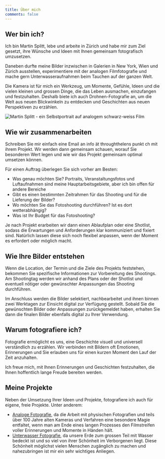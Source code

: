 ```yaml
---
title: Über mich
comments: false
---
```


## Wer bin ich?

Ich bin Martin Splitt, lebe und arbeite in Zürich und habe mir zum Ziel gesetzt, ihre Wünsche und Ideen mit Ihnen gemeinsam fotografisch umzusetzen.

Daneben durfte meine Bilder inzwischen in Galerien in New York, Wien und Zürich ausstellen, experimentiere mit der analogen Filmfotografie und mache gern Unterwasseraufnahmen beim Tauchen auf der ganzen Welt.

Die Kamera ist für mich ein Werkzeug, um Momente, Gefühle, Ideen und die vielen kleinen und grossen Dinge, die das Leben ausmachen, einzufangen und festzuhalten. Deshalb biete ich auch Drohnen-Fotografie an, um die Welt aus neuen Blickwinkeln zu entdecken und Geschichten aus neuen Perspektiven zu erzählen.

![Martin Splitt - ein Selbstportrait auf analogem schwarz-weiss Film](/img/martin-splitt.jpg)

## Wie wir zusammenarbeiten

Schreiben Sie mir einfach eine Email an info ät throughthelens punkt ch mit ihrem Projekt.
Wir werden dann gemeinsam schauen, worauf Sie besonderen Wert legen und wie wir das Projekt gemeinsam optimal umsetzen können.

Für einen Auftrag überlegen Sie sich vorher am Besten:

- Was genau möchten Sie? Portraits, Veranstaltungsfotos und Luftaufnahmen sind meine Hauptarbeitsgebiete, aber ich bin offen für andere Bereiche
- Gibt es einen bestimmten Zeitrahmen für das Shooting und für die Lieferung der Bilder?
- Wo möchten Sie das Fotoshooting durchführen? Ist es dort wetterabhängig?
- Was ist Ihr Budget für das Fotoshooting?

Je nach Projekt erarbeiten wir dann einen Ablaufplan oder eine Shotlist, sodass die Erwartungen und Anforderungen klar kommuniziert und fixiert sind. Natürlich lassen diese sich noch flexibel anpassen, wenn der Moment es erfordert oder möglich macht.

## Wie Ihre Bilder entstehen

Wenn die Location, der Termin und die Ziele des Projekts feststehen, bekommen Sie spezifische Informationen zur Vorbereitung des Shootings.
Am Shootingtag werden wir anhand des Plans oder der Shotlist und eventuell nötiger oder gewünschter Anpassungen das Shooting durchführen.

Im Anschluss werden die Bilder selektiert, nachbearbeitet und ihnen binnen zwei Werktagen zur Einsicht digital zur Verfügung gestellt.
Sobald Sie die gewünschten Bilder oder Anpassungen zurückgemeldet haben, erhalten Sie dann die finalen Bilder ebenfalls digital zu Ihrer Verwendung.

## Warum fotografiere ich?

Fotografie ermöglicht es uns, eine Geschichte visuell und universell verständlich zu erzählen.
Wir verbinden mit Bildern oft Emotionen, Erinnerungen und Sie erlauben uns für einen kurzen Moment den Lauf der Zeit anzuhalten.

Ich freue mich, mit Ihnen Erinnerungen und Geschichten festzuhalten, die Ihnen hoffentlich lange Freude bereiten werden.

## Meine Projekte

Neben der Umsetzung Ihrer Ideen und Projekte, fotografiere ich auch für eigene, freie Projekte.
Unter anderem:

- [Analoge Fotografie](https://artofanalog.photo), da die Arbeit mit physischen Fotografien und teils über 100 Jahre alten Kameras und Verfahren eine besondere Magie entfaltet, wenn man am Ende eines langen Prozesses den Filmstreifen voller Erinnerungen und Momente in Händen hält.
- [Unterwasser Fotografie](https://unterwasser.photo), da unsere Erde zum grossen Teil mit Wasser bedeckt ist und so viel von ihrer Schönheit im Verborgenen liegt. Diese Schönheit möglichst vielen Menschen zugänglich zu machen und nahezubringen ist mir ein sehr wichtiges Anliegen.
